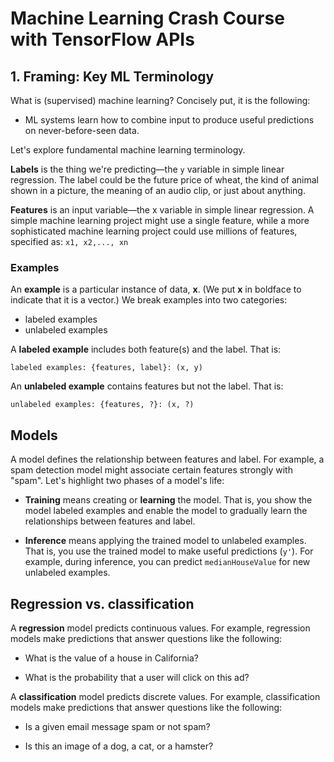 # Machine Learning Crash Course with TensorFlow APIs

## 1. Framing: Key ML Terminology

What is (supervised) machine learning? Concisely put, it is the following:

- ML systems learn how to combine input to produce useful predictions on never-before-seen data.

Let's explore fundamental machine learning terminology.

**Labels** is the thing we're predicting—the `y` variable in simple linear regression. The label could be the future price of wheat, the kind of animal shown in a picture, the meaning of an audio clip, or just about anything.

**Features** is an input variable—the x variable in simple linear regression. A simple machine learning project might use a single feature, while a more sophisticated machine learning project could use millions of features, specified as: `x1, x2,..., xn`

### Examples

An **example** is a particular instance of data, **x**. (We put **x** in boldface to indicate that it is a vector.) We break examples into two categories:

- labeled examples
- unlabeled examples

A **labeled example** includes both feature(s) and the label. That is:

`labeled examples: {features, label}: (x, y)`

An **unlabeled example** contains features but not the label. That is:

`unlabeled examples: {features, ?}: (x, ?)`

## Models

A model defines the relationship between features and label. For example, a spam detection model might associate certain features strongly with "spam". Let's highlight two phases of a model's life:

- **Training** means creating or **learning** the model. That is, you show the model labeled examples and enable the model to gradually learn the relationships between features and label.

- **Inference** means applying the trained model to unlabeled examples. That is, you use the trained model to make useful predictions (`y'`). For example, during inference, you can predict `medianHouseValue` for new unlabeled examples.

## Regression vs. classification

A **regression** model predicts continuous values. For example, regression models make predictions that answer questions like the following:

- What is the value of a house in California?

- What is the probability that a user will click on this ad?

A **classification** model predicts discrete values. For example, classification models make predictions that answer questions like the following:

- Is a given email message spam or not spam?

- Is this an image of a dog, a cat, or a hamster?

